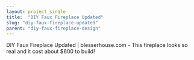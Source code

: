 ```yaml
---
layout: project_single
title:  "DIY Faux Fireplace Updated"
slug: "diy-faux-fireplace-updated"
parent: "diy-faux-fireplace-design"
---
```

DIY Faux Fireplace Updated | blesserhouse.com - This fireplace looks so real and it cost about $600 to build!